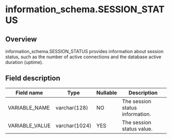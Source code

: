 information_schema.SESSION_STATUS 
======================================================



Overview 
-----------------

information_schema.SESSION_STATUS provides information about session status, such as the number of active connections and the database active duration (uptime). 

Field description 
--------------------------



| **Field name** |   **Type**    | **Nullable** |         **Description**         |
|----------------|---------------|--------------|---------------------------------|
| VARIABLE_NAME  | varchar(128)  | NO           | The session status information. |
| VARIABLE_VALUE | varchar(1024) | YES          | The session status value.       |



